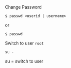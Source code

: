Change Password
```
$ passwd <userid | username>
```
or
```
$ passwd
```

Switch to user `root`
```
su -
```
su = switch to user